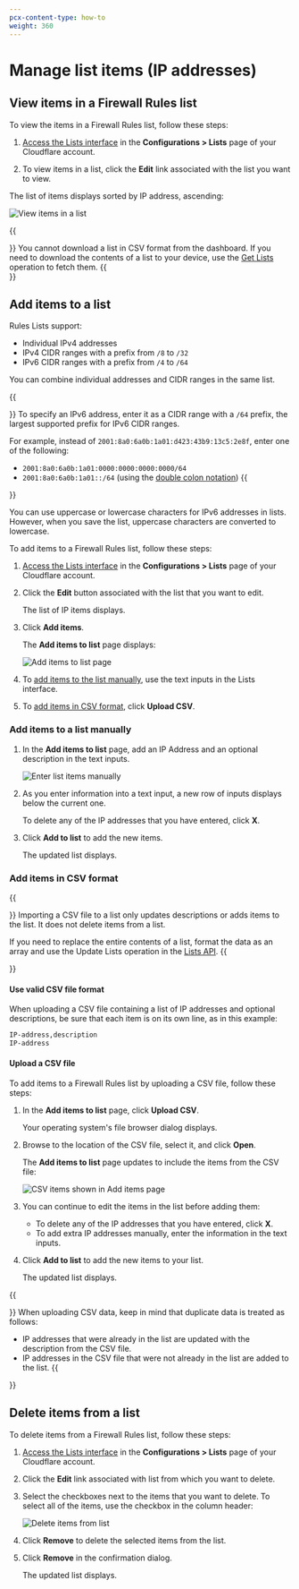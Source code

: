 ```yaml
---
pcx-content-type: how-to
weight: 360
---
```


# Manage list items (IP addresses)

## View items in a Firewall Rules list

To view the items in a Firewall Rules list, follow these steps:

1. [Access the Lists interface](/cf-dashboard/rules-lists/) in the **Configurations > Lists** page of your Cloudflare account.

1. To view items in a list, click the **Edit** link associated with the list you want to view.

The list of items displays sorted by IP address, ascending:

![View items in a list](../../images/lists-view-items-in-list.png)

{{<Aside type="note" header="Note">}}
You cannot download a list in CSV format from the dashboard. If you need to download the contents of a list to your device, use the [Get Lists](https://api.cloudflare.com/#rules-lists-list-lists) operation to fetch them.
{{</Aside>}}

## Add items to a list

Rules Lists support:

- Individual IPv4 addresses
- IPv4 CIDR ranges with a prefix from `/8` to `/32`
- IPv6 CIDR ranges with a prefix from `/4` to `/64`

You can combine individual addresses and CIDR ranges in the same list.

{{<Aside type="note" header="Note">}}
To specify an IPv6 address, enter it as a CIDR range with a `/64` prefix, the largest supported prefix for IPv6 CIDR ranges.

For example, instead of `2001:8a0:6a0b:1a01:d423:43b9:13c5:2e8f`, enter one of the following:

- `2001:8a0:6a0b:1a01:0000:0000:0000:0000/64`
- `2001:8a0:6a0b:1a01::/64` (using the [double colon notation](https://tools.ietf.org/html/rfc5952#section-4.2))
{{</Aside>}}

You can use uppercase or lowercase characters for IPv6 addresses in lists. However, when you save the list, uppercase characters are converted to lowercase.

To add items to a Firewall Rules list, follow these steps:

1. [Access the Lists interface](https://developers.cloudflare.com/firewall/cf-dashboard/rules-lists/) in the **Configurations > Lists** page of your Cloudflare account.

1. Click the **Edit** button associated with the list that you want to edit.

   The list of IP items displays.

1. Click **Add items**.

   The **Add items to list** page displays:

   ![Add items to list page](../../images/lists-add-items-to-list-page.png)

1. To [add items to the list manually](#add-items-to-a-list-manually), use the text inputs in the Lists interface.

1. To [add items in CSV format](/cf-dashboard/rules-lists/manage-items/#add-items-in-csv-format), click **Upload CSV**.

### Add items to a list manually

1. In the **Add items to list** page, add an IP Address and an optional description in the text inputs.

   ![Enter list items manually](../../images/lists-add-items-manually.png)

1. As you enter information into a text input, a new row of inputs displays below the current one.

   To delete any of the IP addresses that you have entered, click **X**.

1. Click **Add to list** to add the new items.

   The updated list displays.

### Add items in CSV format

{{<Aside type="warning" header="Important">}}
Importing a CSV file to a list only updates descriptions or adds items to the list. It does not delete items from a list.

If you need to replace the entire contents of a list, format the data as an array and use the Update Lists operation in the [Lists API](/api/cf-lists/endpoints).
{{</Aside>}}

#### Use valid CSV file format

When uploading a CSV file containing a list of IP addresses and optional descriptions, be sure that each item is on its own line, as in this example:

```txt
IP-address,description
IP-address
```

#### Upload a CSV file

To add items to a Firewall Rules list by uploading a CSV file, follow these steps:

1. In the **Add items to list** page, click **Upload CSV**.

   Your operating system's file browser dialog displays.

1. Browse to the location of the CSV file, select it, and click **Open**.

   The **Add items to list** page updates to include the items from the CSV file:

   ![CSV items shown in Add items page](../../images/lists-add-items-csv.png)

1. You can continue to edit the items in the list before adding them:

   - To delete any of the IP addresses that you have entered, click **X**.
   - To add extra IP addresses manually, enter the information in the text inputs.

1. Click **Add to list** to add the new items to your list.

   The updated list displays.

{{<Aside type="warning" header="Important">}}
When uploading CSV data, keep in mind that duplicate data is treated as follows:

- IP addresses that were already in the list are updated with the description from the CSV file.
- IP addresses in the CSV file that were not already in the list are added to the list.
{{</Aside>}}

## Delete items from a list

To delete items from a Firewall Rules list, follow these steps:

1. [Access the Lists interface](/cf-dashboard/rules-lists/) in the **Configurations > Lists** page of your Cloudflare account.

1. Click the **Edit** link associated with list from which you want to delete.

1. Select the checkboxes next to the items that you want to delete. To select all of the items, use the checkbox in the column header:

   ![Delete items from list](../../images/lists-delete-items.png)

1. Click **Remove** to delete the selected items from the list.

1. Click **Remove** in the confirmation dialog.

   The updated list displays.
